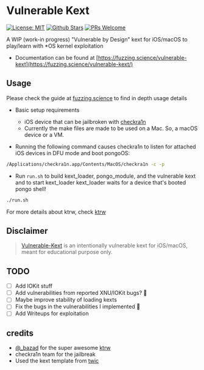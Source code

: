 # Vulnerable Kext

[![License: MIT](https://img.shields.io/badge/License-MIT-blue.svg)](https://github.com/ant4g0nist/Vulnerable-Kext/blob/master/LICENSE)
[![Github Stars](https://img.shields.io/github/stars/ant4g0nist/Vulnerable-Kext)](https://github.com/ant4g0nist/Vulnerable-Kext/stargazers)
[![PRs Welcome](https://img.shields.io/badge/PRs-welcome-brightgreen.svg)](https://github.com/ant4g0nist/Vulnerable-Kext/pulls)

A WIP (work-in progress) "Vulnerable by Design" kext for iOS/macOS to play/learn with *OS kernel exploitation

* Documentation can be found at [https://fuzzing.science/vulnerable-kext](https://fuzzing.science/vulnerable-kext/)

## Usage

Please check the guide at [fuzzing.science](https://fuzzing.science/vulnerable-kext) to find in depth usage details

* Basic setup requirements
  * iOS device that can be jailbroken with [checkra1n](https://checkra.in/)
  * Currently the make files are made to be used on a Mac. So, a macOS device or a VM.

* Running the following command causes checkra1n to listen for attached iOS devices in DFU mode and boot pongoOS:

```bash
/Applications/checkra1n.app/Contents/MacOS/checkra1n -c -p
```

* Run `run.sh` to build kext_loader, pongo_module, and the vulnerable kext and to start kext_loader
kext_loader waits for a device that's booted pongo shell!

```bash
./run.sh
```

For more details about ktrw, check [ktrw](https://github.com/googleprojectzero/ktrw)

## Disclaimer

> [Vulnerable-Kext](https://github.com/ant4g0nist/Vulnerable-Kext) is an intentionally vulnerable kext for iOS/macOS, meant for educational purpose only.

## TODO

* [ ] Add IOKit stuff
* [ ] Add vulnerabilities from reported XNU/IOKit bugs? 🤔
* [ ] Maybe improve stability of loading kexts
* [ ] Fix the bugs in the vulnerabilities I implemented 🧐
* [ ] Add Writeups for exploitation

## credits

* [@_bazad](https://twitter.com/_bazad) for the super awesome [ktrw](https://github.com/googleprojectzero/ktrw)
* checkra1n team for the jailbreak
* Used the kext template from [twic](https://urchin.earth.li/~twic/Kernel_Extensions_for_OS_X.html)
